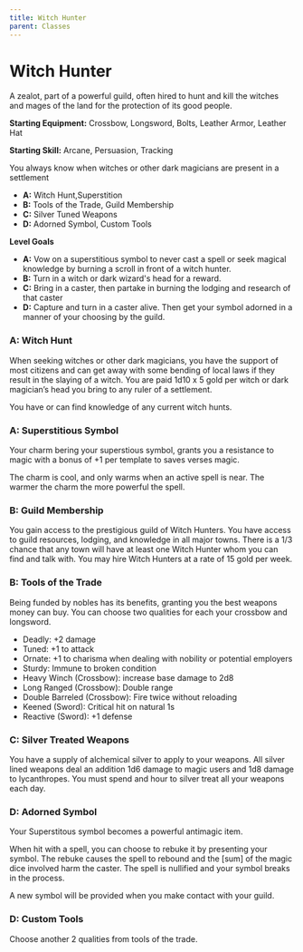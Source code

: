 ```yaml
---
title: Witch Hunter
parent: Classes
---
```


# Witch Hunter 

A zealot, part of a powerful guild, often hired to hunt and kill the witches
and mages of the land for the protection of its good people.

**Starting Equipment:** Crossbow, Longsword, Bolts, Leather Armor, Leather Hat

**Starting Skill:** Arcane, Persuasion, Tracking

You always know when witches or other dark magicians are present in a settlement

+ **A:** Witch Hunt,Superstition
+ **B:** Tools of the Trade, Guild Membership
+ **C:** Silver Tuned Weapons
+ **D:** Adorned Symbol, Custom Tools


**Level Goals**

+ **A:** Vow on a superstitious symbol to never cast a spell or seek magical 
    knowledge by burning a scroll in front of a witch hunter. 
+ **B:** Turn in a witch or dark wizard's head for a reward.
+ **C:** Bring in a caster, then partake in burning the lodging and research of
    that caster
+ **D:** Capture and turn in a caster alive. Then get your symbol adorned in a
  manner of your choosing by the guild. 


### A:	Witch Hunt

When seeking witches or other dark magicians, you have the support of most
citizens and can get away with some bending of local laws if they result in the
slaying of a witch. You are paid 1d10 x 5 gold per witch or dark magician’s
head you bring to any ruler of a settlement.

You have or can find knowledge of any current witch hunts. 

### A: Superstitious Symbol

Your charm bering your superstious symbol, grants you a resistance to magic 
with a bonus of +1 per template to saves verses magic.

The charm is cool, and only warms when an active spell is near.
The warmer the charm the more powerful the spell.

### B: Guild Membership

You gain access to the prestigious guild of Witch Hunters. You have access to
guild resources, lodging, and knowledge in all major towns. There is a 1/3
chance that any town will have at least one Witch Hunter whom you can find and
talk with. You may hire Witch Hunters at a rate of 15 gold per week.

### B: Tools of the Trade
Being funded by nobles has its benefits, granting you the best weapons money
can buy. You can choose two qualities for each your crossbow and longsword.

- Deadly: +2 damage
- Tuned: +1 to attack
- Ornate: +1 to charisma when dealing with nobility or potential employers
- Sturdy: Immune to broken condition
- Heavy Winch (Crossbow): increase base damage to 2d8
- Long Ranged (Crossbow): Double range
- Double Barreled (Crossbow): Fire twice without reloading
- Keened (Sword): Critical hit on natural 1s
- Reactive (Sword): +1 defense

### C:	Silver Treated Weapons

You have a supply of alchemical silver to apply to your weapons. All silver
lined weapons deal an addition 1d6 damage to magic users and 1d8 damage to
lycanthropes. You must spend and hour to silver treat all your weapons each
day.

### D: Adorned Symbol

Your Superstitous symbol becomes a powerful antimagic item. 

When hit with a spell, you can choose to rebuke it by presenting your symbol. 
The rebuke causes the spell to rebound and the [sum] of the magic dice involved
harm the caster. The spell is nullified and your symbol breaks in the process. 

A new symbol will be provided when you make contact with your guild.

### D: Custom Tools

Choose another 2 qualities from tools of the trade. 
